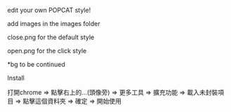 edit your own POPCAT style!

add images in the images folder 

close.png for the default style

open.png for the click style

*bg to be continued



Install

打開chrome => 點擊右上的...(頭像旁) => 更多工具 => 擴充功能 => 載入未封裝項目 => 點擊這個資料夾 => 確定 => 開始使用